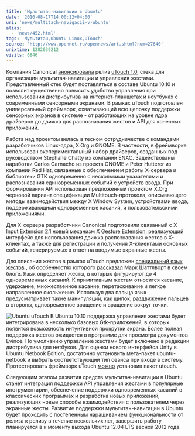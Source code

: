 ```yaml
---
title: 'Мультитач-навигации в Ubuntu'
date: '2010-08-17T14:00:12+04:00'
uri: 'news/multitach-navigacii-v-ubuntu'
alias: 
  - 'news/452.html'
tags: 'Мультитач,Ubuntu Linux,uTouch'
source: 'http://www.opennet.ru/opennews/art.shtml?num=27640'
unixtime: 1282039212
visits: 6846
---
```

Компания Canonical [анонсировала](http://blog.canonical.com/?p=414) релиз [uTouch 1.0](https://launchpad.net/canonical-multitouch/), стека для организации мультитач-навигации и управления жестами. Представленный стек будет поставляться в составе Ubuntu 10.10 и позволит существенно повысить удобство управления при использовании дистрибутива на интернет-планшетах и ноутбуках с современными сенсорными экранами. В рамках uTouch подготовлен универсальный фреймворк, охватывающий всю цепочку поддержки сенсорных экранов в системе - от работающих на уровне ядра драйверов до движка для распознавания жестов и API для конечных приложений.

Работа над проектом велась в тесном сотрудничестве с командами разработчиков Linux-ядра, X.Org и GNOME. В частности, в фреймворке использован экспериментальный набор драйверов, созданных под руководством Stephane Chatty из компании ENAC. Задействованы наработки Carlos Garnacho из проекта GNOME и Peter Hutterer из компании Red Hat, связанные с обеспечением работы X-сервера и библиотеки GTK одновременно с несколькими указателями и распознавания единовременных событий с устройств ввода. При формировании API использован предложенный проектом X.Org черновой вариант спецификации Multitouch-протокола, описывающего методы взаимодействия между X Window System, устройствами ввода, поддерживающими одновременные касания, и пользовательскими приложениями.

Для X-сервера разработчики Canonical подготовили связанный с X Input Extension 2.1 новый механизм [X Gesture Extension](http://lists.x.org/archives/xorg-devel/2010-August/012037.html), реализующий интерфейс для использования движка распознавания жестов в X-клиентах, а также для регистрации и получения X-клиентами основных событий, генерируемых в ответ на вводимые экранные жесты. 

Для описания жестов в рамках uTouch предложен [специальный язык жестов](https://docs.google.com/View?id=dfkkjjcj_1482g457bcc7) , об особенностях которого [рассказал](http://www.markshuttleworth.com/archives/455) Марк Шаттлворт в своем блоге. Язык определяет жесты, в которых фигурируют до 4 одновременных касаний. К примитивным жестам относится касание, удержание, множественное касание, перетаскивание и легкое направленное скольжение. Используя два пальца язык предусматривает такие манипуляции, как щипок, раздвижение пальцев в стороны, одновременное вращение и вращение вокруг точки.

![Ubuntu uTouch](img/2010/08/17/14-00/utouch.jpg) В Ubuntu 10.10 поддержка управления жестами будет интегрирована в несколько базовых Gtk-приложений, в которых появится возможность интуитивной прокрутки экрана. Более полная поддержка жестов ожидается в программе для просмотра документов Evince. По умолчанию управление жестами будет включено в редакции дистрибутива для нетбуков. Для оценки нового интерфейса Unity в Ubuntu Netbook Edition, достаточно установить мета-пакет ubuntu-netbook и выбрать соответствующий тип сеанса при входе в систему. Протестировать фреймворк uTouch [можно](https://lists.launchpad.net/multi-touch-dev/msg00218.html) установив пакет utouch. 

Следующим этапом развития средств мультитач-навигации в Ubuntu станет интеграция поддержки API управления жестами в популярные инструментарии, обеспечение поддержки одновременных касаний в классических программах и разработка новых приложений, реализующих новые способы взаимодействия с пользователем через экранные жесты. Развитие поддержки мультитач-навигации в Ubuntu будет проходить с постепенным наращиванием функциональности от релиза к релизу в течение нескольких лет, завершить работу планируется в к моменту выхода Ubuntu 12.04 LTS весной 2012 года.
